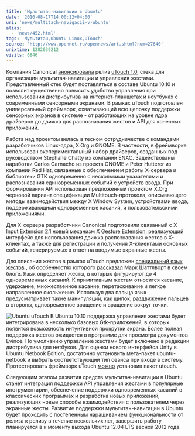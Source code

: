 ```yaml
---
title: 'Мультитач-навигации в Ubuntu'
date: '2010-08-17T14:00:12+04:00'
uri: 'news/multitach-navigacii-v-ubuntu'
alias: 
  - 'news/452.html'
tags: 'Мультитач,Ubuntu Linux,uTouch'
source: 'http://www.opennet.ru/opennews/art.shtml?num=27640'
unixtime: 1282039212
visits: 6846
---
```

Компания Canonical [анонсировала](http://blog.canonical.com/?p=414) релиз [uTouch 1.0](https://launchpad.net/canonical-multitouch/), стека для организации мультитач-навигации и управления жестами. Представленный стек будет поставляться в составе Ubuntu 10.10 и позволит существенно повысить удобство управления при использовании дистрибутива на интернет-планшетах и ноутбуках с современными сенсорными экранами. В рамках uTouch подготовлен универсальный фреймворк, охватывающий всю цепочку поддержки сенсорных экранов в системе - от работающих на уровне ядра драйверов до движка для распознавания жестов и API для конечных приложений.

Работа над проектом велась в тесном сотрудничестве с командами разработчиков Linux-ядра, X.Org и GNOME. В частности, в фреймворке использован экспериментальный набор драйверов, созданных под руководством Stephane Chatty из компании ENAC. Задействованы наработки Carlos Garnacho из проекта GNOME и Peter Hutterer из компании Red Hat, связанные с обеспечением работы X-сервера и библиотеки GTK одновременно с несколькими указателями и распознавания единовременных событий с устройств ввода. При формировании API использован предложенный проектом X.Org черновой вариант спецификации Multitouch-протокола, описывающего методы взаимодействия между X Window System, устройствами ввода, поддерживающими одновременные касания, и пользовательскими приложениями.

Для X-сервера разработчики Canonical подготовили связанный с X Input Extension 2.1 новый механизм [X Gesture Extension](http://lists.x.org/archives/xorg-devel/2010-August/012037.html), реализующий интерфейс для использования движка распознавания жестов в X-клиентах, а также для регистрации и получения X-клиентами основных событий, генерируемых в ответ на вводимые экранные жесты. 

Для описания жестов в рамках uTouch предложен [специальный язык жестов](https://docs.google.com/View?id=dfkkjjcj_1482g457bcc7) , об особенностях которого [рассказал](http://www.markshuttleworth.com/archives/455) Марк Шаттлворт в своем блоге. Язык определяет жесты, в которых фигурируют до 4 одновременных касаний. К примитивным жестам относится касание, удержание, множественное касание, перетаскивание и легкое направленное скольжение. Используя два пальца язык предусматривает такие манипуляции, как щипок, раздвижение пальцев в стороны, одновременное вращение и вращение вокруг точки.

![Ubuntu uTouch](img/2010/08/17/14-00/utouch.jpg) В Ubuntu 10.10 поддержка управления жестами будет интегрирована в несколько базовых Gtk-приложений, в которых появится возможность интуитивной прокрутки экрана. Более полная поддержка жестов ожидается в программе для просмотра документов Evince. По умолчанию управление жестами будет включено в редакции дистрибутива для нетбуков. Для оценки нового интерфейса Unity в Ubuntu Netbook Edition, достаточно установить мета-пакет ubuntu-netbook и выбрать соответствующий тип сеанса при входе в систему. Протестировать фреймворк uTouch [можно](https://lists.launchpad.net/multi-touch-dev/msg00218.html) установив пакет utouch. 

Следующим этапом развития средств мультитач-навигации в Ubuntu станет интеграция поддержки API управления жестами в популярные инструментарии, обеспечение поддержки одновременных касаний в классических программах и разработка новых приложений, реализующих новые способы взаимодействия с пользователем через экранные жесты. Развитие поддержки мультитач-навигации в Ubuntu будет проходить с постепенным наращиванием функциональности от релиза к релизу в течение нескольких лет, завершить работу планируется в к моменту выхода Ubuntu 12.04 LTS весной 2012 года.
